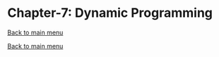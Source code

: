 # Chapter-7: Dynamic Programming
[Back to main menu](../../README.md)

[Back to main menu](../../README.md)